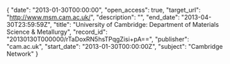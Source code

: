 {
  "date": "2013-01-30T00:00:00", 
  "open_access": true, 
  "target_url": "http://www.msm.cam.ac.uk/", 
  "description": "", 
  "end_date": "2013-04-30T23:59:59Z", 
  "title": "University of Cambridge: Department of Materials Science & Metallurgy", 
  "record_id": "20130130T000000/rTaDoxRN5hsTPqgZisi+pA==", 
  "publisher": "cam.ac.uk", 
  "start_date": "2013-01-30T00:00:00Z", 
  "subject": "Cambridge Network"
}

